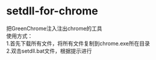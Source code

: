 # setdll-for-chrome
把GreenChrome注入注出chrome的工具  
使用方式：  
1.首先下载所有文件，将所有文件复制到chrome.exe所在目录  
2.双击setdll.bat文件，根据提示进行
